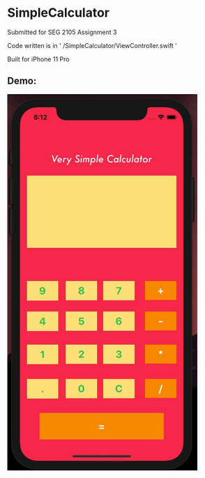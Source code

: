 # SimpleCalculator

Submitted for SEG 2105 Assignment 3

Code written is in  ' /SimpleCalculator/ViewController.swift '

Built for iPhone 11 Pro

## Demo:

![Demo](/images/demo.gif)
